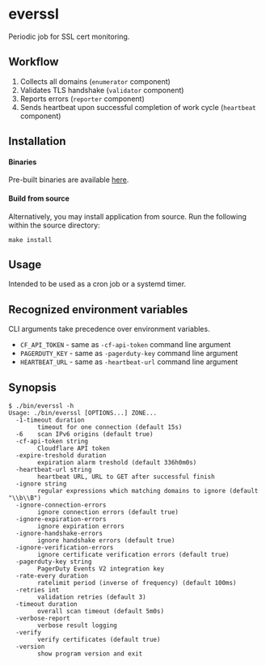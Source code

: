 # everssl

Periodic job for SSL cert monitoring.

## Workflow

1. Collects all domains (`enumerator` component)
2. Validates TLS handshake (`validator` component)
3. Reports errors (`reporter` component)
4. Sends heartbeat upon successful completion of work cycle (`heartbeat` component)

## Installation

#### Binaries

Pre-built binaries are available [here](https://github.com/mysteriumnetwork/everssl/releases/latest).

#### Build from source

Alternatively, you may install application from source. Run the following within the source directory:

```
make install
```

## Usage

Intended to be used as a cron job or a systemd timer.

## Recognized environment variables

CLI arguments take precedence over environment variables.

* `CF_API_TOKEN` - same as `-cf-api-token` command line argument
* `PAGERDUTY_KEY` - same as `-pagerduty-key` command line argument
* `HEARTBEAT_URL` - same as `-heartbeat-url` command line argument

## Synopsis

```
$ ./bin/everssl -h
Usage: ./bin/everssl [OPTIONS...] ZONE...
  -1-timeout duration
    	timeout for one connection (default 15s)
  -6	scan IPv6 origins (default true)
  -cf-api-token string
    	Cloudflare API token
  -expire-treshold duration
    	expiration alarm treshold (default 336h0m0s)
  -heartbeat-url string
    	heartbeat URL, URL to GET after successful finish
  -ignore string
    	regular expressions which matching domains to ignore (default "\\b\\B")
  -ignore-connection-errors
    	ignore connection errors (default true)
  -ignore-expiration-errors
    	ignore expiration errors
  -ignore-handshake-errors
    	ignore handshake errors (default true)
  -ignore-verification-errors
    	ignore certificate verification errors (default true)
  -pagerduty-key string
    	PagerDuty Events V2 integration key
  -rate-every duration
    	ratelimit period (inverse of frequency) (default 100ms)
  -retries int
    	validation retries (default 3)
  -timeout duration
    	overall scan timeout (default 5m0s)
  -verbose-report
    	verbose result logging
  -verify
    	verify certificates (default true)
  -version
    	show program version and exit
```
